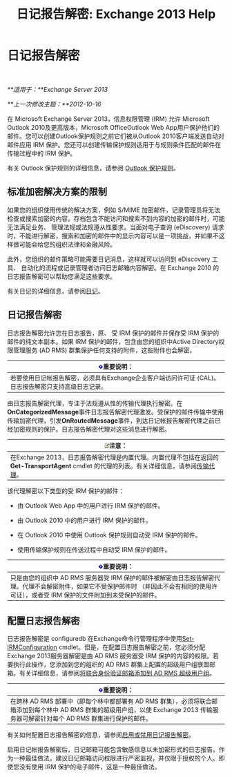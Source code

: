 ﻿---
title: '日记报告解密: Exchange 2013 Help'
TOCTitle: 日记报告解密
ms:assetid: c063e2bd-2444-480d-8b35-73f31064a31b
ms:mtpsurl: https://technet.microsoft.com/zh-cn/library/Dd876936(v=EXCHG.150)
ms:contentKeyID: 50491451
ms.date: 05/21/2018
mtps_version: v=EXCHG.150
ms.translationtype: MT
---

# 日记报告解密

 

_**适用于：**Exchange Server 2013_

_**上一次修改主题：**2012-10-16_

在 Microsoft Exchange Server 2013，信息权限管理 (IRM) 允许 Microsoft Outlook 2010及更高版本，Microsoft OfficeOutlook Web App用户保护他们的邮件。您可以创建Outlook保护规则之前它们被从Outlook 2010客户端发送自动对邮件应用 IRM 保护。您还可以创建传输保护规则适用于与规则条件匹配的邮件在传输过程中的 IRM 保护。

有关 Outlook 保护规则的详细信息，请参阅 [Outlook 保护规则](outlook-protection-rules-exchange-2013-help.md)。

## 标准加密解决方案的限制

如果您的组织使用传统的解决方案，例如 S/MIME 加密邮件，记录管理员将无法检查或搜索加密的内容。存档包含不能访问和搜索不到内容的加密的邮件时，可能无法满足业务、 管理法规或法规遵从性要求。当面对电子查询 (eDiscovery) 请求时，不能进行解密，搜索和加密的邮件中的显示内容可以是一项挑战，并如果不这样做可能会给您的组织法律和金融风险。

此外，您组织的邮件策略可能需要日记消息，这样就可以访问到 eDiscovery 工具、 自动化的流程或记录管理者访问日志邮箱内容解密。在 Exchange 2010 的日志报告解密可以帮助您满足这些要求。

有关日记的详细信息，请参阅[日记](journaling-exchange-2013-help.md)。

## 日记报告解密

日志报告解密允许您在日志报告，原、 受 IRM 保护的邮件并保存受 IRM 保护的邮件的纯文本副本。如果 IRM 保护的邮件，包含由您的组织中Active Directory权限管理服务 (AD RMS) 群集保护任何支持的附件，这些附件也会解密。

<table>
<thead>
<tr class="header">
<th><img src="images/Bb124558.important(EXCHG.150).gif" title="重要说明" alt="重要说明" />重要说明：</th>
</tr>
</thead>
<tbody>
<tr class="odd">
<td>若要使用日记帐报告解密，必须具有Exchange企业客户端访问许可证 (CAL)。日志报告解密只支持高级日志记录。</td>
</tr>
</tbody>
</table>


由日志报告解密代理，专注于法规遵从性的传输代理执行解密。在**OnCategorizedMessage**事件日志报告解密代理激发。受保护的邮件传输中使用传输加密代理，引发**OnRoutedMessage**事件，到达日记帐报告解密代理之前已经加密规则的保护。日志报告解密代理对这些消息进行解密。

<table>
<thead>
<tr class="header">
<th><img src="images/Bb124558.note(EXCHG.150).gif" title="注意" alt="注意" />注意：</th>
</tr>
</thead>
<tbody>
<tr class="odd">
<td>在Exchange 2013，日志报告解密代理是内置代理。内置代理不包括在返回的<strong>Get-TransportAgent</strong> cmdlet 的代理的列表。有关详细信息，请参阅<a href="transport-agents-exchange-2013-help.md">传输代理</a>。</td>
</tr>
</tbody>
</table>


该代理解密以下类型的受 IRM 保护的邮件：

  - 由 Outlook Web App 中的用户进行 IRM 保护的邮件。

  - 由 Outlook 2010 中的用户进行 IRM 保护的邮件。

  - 在 Outlook 2010 中使用 Outlook 保护规则自动受 IRM 保护的邮件。

  - 使用传输保护规则在传送过程中自动受 IRM 保护的邮件。

<table>
<thead>
<tr class="header">
<th><img src="images/Bb124558.important(EXCHG.150).gif" title="重要说明" alt="重要说明" />重要说明：</th>
</tr>
</thead>
<tbody>
<tr class="odd">
<td>只是由您的组织中 AD RMS 服务器受 IRM 保护的邮件被解密由日志报告解密代理。代理不会解密附件，如果它不受保护邮件时 （并因此不会有相同的使用许可证），或者受 IRM 保护的文件附加到未受保护的邮件。</td>
</tr>
</tbody>
</table>


## 配置日志报告解密

日志报告解密是 configuredb 在Exchange命令行管理程序中使用[Set-IRMConfiguration](https://technet.microsoft.com/zh-cn/library/dd979792\(v=exchg.150\)) cmdlet。但是，在配置日志报告解密之前，您必须分配Exchange 2013服务器解密是由 AD RMS 服务器受 IRM 保护的内容的权限。若要执行此操作，您添加到您的组织的 AD RMS 群集上配置的超级用户组联盟邮箱。有关详细信息，请参阅[将联合身份验证邮箱添加到 AD RMS 超级用户组](add-the-federation-mailbox-to-the-ad-rms-super-users-group-exchange-2013-help.md)。

<table>
<thead>
<tr class="header">
<th><img src="images/Bb124558.important(EXCHG.150).gif" title="重要说明" alt="重要说明" />重要说明：</th>
</tr>
</thead>
<tbody>
<tr class="odd">
<td>在跨林 AD RMS 部署中（即每个林中都部署有 AD RMS 群集），必须将联合邮箱添加到每个林中 AD RMS 群集的超级用户组，以使 Exchange 2013 传输服务器可解密针对每个 AD RMS 群集进行保护的邮件。</td>
</tr>
</tbody>
</table>


有关如何配置日志报告解密的信息，请参阅[启用或禁用日记报告解密](enable-or-disable-journal-report-decryption-exchange-2013-help.md)。

启用日记帐报告解密后，日记邮箱可能包含敏感信息以未加密形式的日志报告。作为一种最佳做法，建议日记邮箱访问权限进行严密监视，并仅限于授权的个人。即使您没有使用 IRM 保护的电子邮件，这是一种最佳做法。

